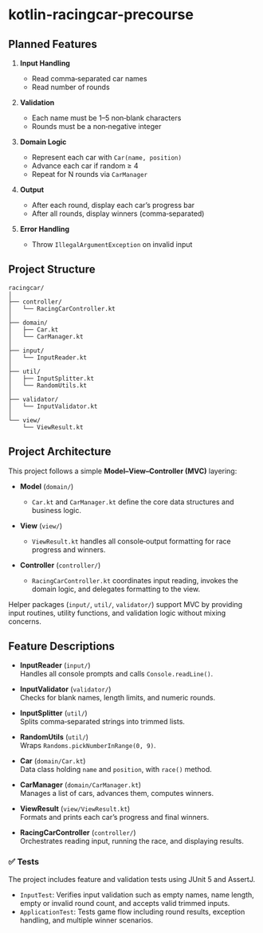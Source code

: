 # kotlin-racingcar-precourse

## Planned Features
1. **Input Handling**
    - Read comma‑separated car names
    - Read number of rounds

2. **Validation**
    - Each name must be 1–5 non‑blank characters
    - Rounds must be a non‑negative integer

3. **Domain Logic**
    - Represent each car with `Car(name, position)`
    - Advance each car if random ≥ 4
    - Repeat for N rounds via `CarManager`

4. **Output**
    - After each round, display each car’s progress bar
    - After all rounds, display winners (comma‑separated)

5. **Error Handling**
    - Throw `IllegalArgumentException` on invalid input

## Project Structure

    racingcar/
    │
    ├── controller/
    │   └── RacingCarController.kt
    │
    ├── domain/
    │   ├── Car.kt
    │   └── CarManager.kt
    │
    ├── input/
    │   └── InputReader.kt
    │
    ├── util/
    │   ├── InputSplitter.kt
    │   └── RandomUtils.kt
    │
    ├── validator/
    │   └── InputValidator.kt
    │
    └── view/
        └── ViewResult.kt

## Project Architecture

This project follows a simple **Model–View–Controller (MVC)** layering:

- **Model** (`domain/`)
    - `Car.kt` and `CarManager.kt` define the core data structures and business logic.

- **View** (`view/`)
    - `ViewResult.kt` handles all console‑output formatting for race progress and winners.

- **Controller** (`controller/`)
    - `RacingCarController.kt` coordinates input reading, invokes the domain logic, and delegates formatting to the view.

Helper packages (`input/`, `util/`, `validator/`) support MVC by providing input routines, utility functions, and validation logic without mixing concerns.



## Feature Descriptions
- **InputReader** (`input/`)  
  Handles all console prompts and calls `Console.readLine()`.

- **InputValidator** (`validator/`)  
  Checks for blank names, length limits, and numeric rounds.

- **InputSplitter** (`util/`)  
  Splits comma‑separated strings into trimmed lists.

- **RandomUtils** (`util/`)  
  Wraps `Randoms.pickNumberInRange(0, 9)`.

- **Car** (`domain/Car.kt`)  
  Data class holding `name` and `position`, with `race()` method.

- **CarManager** (`domain/CarManager.kt`)  
  Manages a list of cars, advances them, computes winners.

- **ViewResult** (`view/ViewResult.kt`)  
  Formats and prints each car’s progress and final winners.

- **RacingCarController** (`controller/`)  
  Orchestrates reading input, running the race, and displaying results.  

### ✅ Tests

The project includes feature and validation tests using JUnit 5 and AssertJ.

- `InputTest`: Verifies input validation such as empty names, name length, empty or invalid round count, and accepts valid trimmed inputs.
- `ApplicationTest`: Tests game flow including round results, exception handling, and multiple winner scenarios.
